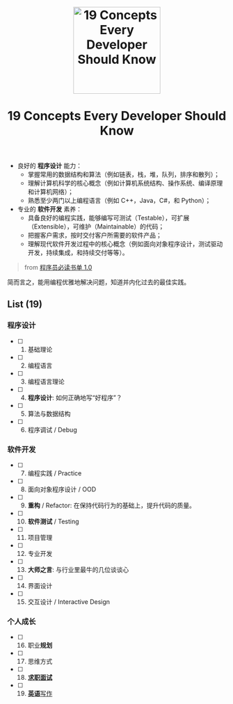 <h1 align="center">
<br>
  <a href="https://github.com/willwang-x/a-growing-cs"><img src="https://i.imgur.com/CnKqzEJ.png" alt="19 Concepts Every Developer Should Know" width=200"></a>
  <br>
    <br>
  19 Concepts Every Developer Should Know
  <br><br>
</h1>



> 
* 良好的 **程序设计** 能力：
	* 掌握常用的数据结构和算法（例如链表，栈，堆，队列，排序和散列）；
	* 理解计算机科学的核心概念（例如计算机系统结构、操作系统、编译原理和计算机网络）；
	* 熟悉至少两门以上编程语言（例如 C++，Java，C#，和 Python）；
* 专业的 **软件开发** 素养：
	* 具备良好的编程实践，能够编写可测试（Testable），可扩展（Extensible），可维护（Maintainable）的代码；
	* 把握客户需求，按时交付客户所需要的软件产品；
	* 理解现代软件开发过程中的核心概念（例如面向对象程序设计，测试驱动开发，持续集成，和持续交付等等）。
> 
> from  [程序员必读书单 1.0](http://lucida.me/blog/developer-reading-list/)

简而言之，能用编程优雅地解决问题，知道并内化过去的最佳实践。
	
## List (19)

### 程序设计                                     

* [ ] 1. 基础理论
* [ ] 2. 编程语言
* [ ] 3. 编程语言理论
* [ ] 4. **程序设计**: 如何正确地写“好程序”？
* [ ] 5. 算法与数据结构
* [ ] 6. 程序调试 / Debug

### 软件开发                                                    

* [ ] 7. 编程实践 / Practice
* [ ] 8. 面向对象程序设计 / OOD
* [ ] 9. **重构** / Refactor: 在保持代码行为的基础上，提升代码的质量。
* [ ] 10. **软件测试** / Testing
* [ ] 11. 项目管理 
* [ ] 12. 专业开发
* [ ] 13. **大师之言**: 与行业里最牛的几位谈谈心
* [ ] 14. 界面设计
* [ ] 15. 交互设计 / Interactive	Design


### 个人成长 
               
* [ ] 16. 职业**规划**
* [ ] 17. 思维方式
* [ ] 18. [**求职面试**](https://github.com/willwang-x/a-growing-cs/tree/master/cornerstone/18-interview)
* [ ] 19. [**英语**写作](https://github.com/willwang-x/a-growing-cs/tree/master/cornerstone/19-english)